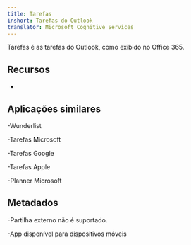```yaml
---
title: Tarefas
inshort: Tarefas do Outlook
translator: Microsoft Cognitive Services
---
```


Tarefas é as tarefas do Outlook, como exibido no Office 365.

Recursos
---------

-   

Aplicações similares
--------------------

-Wunderlist

-Tarefas Microsoft

-Tarefas Google

-Tarefas Apple

-Planner Microsoft

Metadados
--------

-Partilha externo não é suportado.

-App disponível para dispositivos móveis



